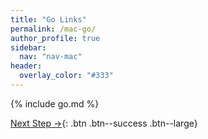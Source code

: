 ```yaml
---
title: "Go Links"
permalink: /mac-go/
author_profile: true
sidebar:
  nav: "nav-mac"
header:
  overlay_color: "#333"
---
```


{% include go.md %}

[Next Step &rarr;](/mac-password){: .btn .btn--success .btn--large}
